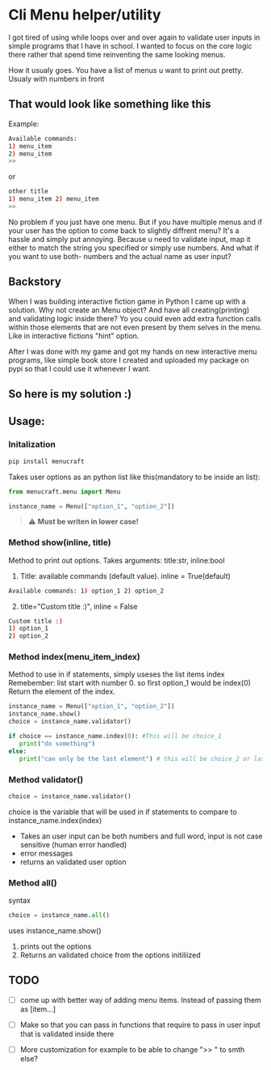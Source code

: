 # Cli Menu helper/utility

I got tired of using while loops over and over again to validate user inputs in simple programs that I have in school.
I wanted to focus on the core logic there rather that spend time reinventing the same looking menus. 

How it usualy goes. You have a list of menus u want to print out pretty. Usualy with numbers in front

## That would look like something like this

Example:
```bash
Available commands: 
1) menu_item 
2) menu_item
>> 
```
or 

```bash
other title
1) menu_item 2) menu_item
>> 
```
No problem if you just have one menu. But if you have multiple menus and if your user has the option to come back to slightly diffrent menu?
It's a hassle and simply put annoying. Because u need to validate input, map it either to match the string you specified
or simply use numbers.
And what if you want to use both- numbers and the actual name as user input?

## Backstory

When I was building interactive fiction game in Python I came up with a solution.
Why not create an Menu object? And have all creating(printing) and validating logic inside there?
Yo you could even add extra function calls within those elements that are not even present by them selves
in the menu. Like in interactive fictions "hint" option. 

After I was done with my game and got my hands on new interactive menu programs, like simple book store
I created and uploaded my package on pypi so that I could use it whenever I want.

## So here is my solution :) 
## Usage:
###  Initalization
```bash 
pip install menucraft
```
Takes user options as an python list like this(mandatory to be inside an list): 
```Python
from menucraft.menu import Menu 

instance_name = Menu(["option_1", "option_2"])
```

> :warning:  **Must be writen in lower case!**

### Method show(inline, title)
Method to print out options. Takes arguments: title:str, inline:bool

1. Title: available commands (default value). inline = True(default)
```Bash 
Available commands: 1) option_1 2) option_2
```
2. title="Custom title :)", inline = False
```Bash 
Custom title :)
1) option_1 
2) option_2
```

### Method index(menu_item_index)
Method to use in if statements, simply useses the list items index
Remebember: list start with number 0. so first option_1 would be index(0)
Return the element of the index.
```python 
instance_name = Menu(["option_1", "option_2"])
instance_name.show()
choice = instance_name.validator()

if choice == instance_name.index(0): #This will be choice_1
   print("do something")
else:
   print("can only be the last element") # this will be choice_2 or last element in the list
```

###  Method validator()
```python 
choice = instance_name.validator()
```
choice is the variable that will be used in if statements to compare to instance_name.index(index)

* Takes an user input can be both numbers and full word, input is not case sensitive (human error handled)
* error messages
* returns an validated user option 

### Method all()
syntax
```python 
choice = instance_name.all()
```
uses instance_name.show()
1. prints out the options
2. Returns an validated choice from the options initiliized



## TODO
- [ ] come up with better way of adding menu items. Instead of passing them as [item...]
- [ ] Make so that you can pass in functions that require to pass in user input that is validated inside there
- [ ] More customization for example to be able to change ">> " to smth else?

